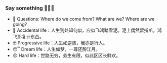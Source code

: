 ### Say something 💨💨💨

<!--
**youngquan/youngquan** is a ✨ _special_ ✨ repository because its `README.md` (this file) appears on your GitHub profile.

Here are some ideas to get you started:

- 🔭 I’m currently working on ...
- 🌱 I’m currently learning ...
- 👯 I’m looking to collaborate on ...
- 🤔 I’m looking for help with ...
- 💬 Ask me about ...
- 📫 How to reach me: ...
- 😄 Pronouns: ...
- ⚡ Fun fact: ...
-->
- 💬 Questions: Where do we come from? What are we? Where are we going?
- 🥴 Accidental life：人生到处知何似，应似飞鸿踏雪泥。泥上偶然留指爪，鸿飞那复计东西。
- 🤓 Progressive life：人生如逆旅，我亦是行人。
- 😴 Dream life：人生如梦，一尊还酹江月。
- 😣 Hard life：世路无穷，劳生有限，似此区区长鲜欢。
